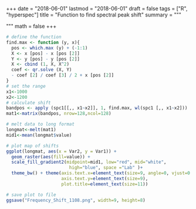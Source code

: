 +++
date = "2018-06-01"
lastmod = "2018-06-01"
draft = false
tags = ["R", "hyperspec"]
title = "Function to find spectral peak shift"
summary = """

"""
math = false
+++



```r
# define the function
find.max <- function (y, x){
  pos <- which.max (y) + (-1:1)
  X <- x [pos] - x [pos [2]]
  Y <- y [pos] - y [pos [2]]
  X <- cbind (1, X, X^2)
  coef <- qr.solve (X, Y)
  - coef [2] / coef [3] / 2 + x [pos [2]]
}
# set the range
x1<-1000
x2<-1200
# calculate shift
bandpos <- apply (spc1[[,, x1~x2]], 1, find.max, wl(spc1 [,, x1~x2]))
mat1<-matrix(bandpos, nrow=128,ncol=128)

# melt data to long format
longmat<-melt(mat1)
mid1<-mean(longmat$value)

# plot map of shifts 
ggplot(longmat, aes(x = Var2, y = Var1)) +
  geom_raster(aes(fill=value)) +
  scale_fill_gradient2(midpoint=mid1, low="red", mid="white",
                        high="blue", space ="Lab" )+
  theme_bw() + theme(axis.text.x=element_text(size=9, angle=0, vjust=0.3),
                     axis.text.y=element_text(size=9),
                     plot.title=element_text(size=11))

# save plot to file
ggsave("Frequency_Shift_1108.png", width=9, height=8)
```
